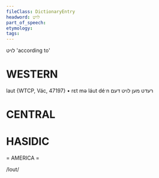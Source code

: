```yaml
---
fileClass: DictionaryEntry
headword: לויט
part_of_speech: 
etymology: 
tags: 
---
```

לויט
'according to'

WESTERN
========

laut {WTCP, Vác, 47197}
	•	rɛt mə láut déˑn רעדט מען לויט דעם

CENTRAL
========

HASIDIC
=======
= AMERICA = 

/lout/
